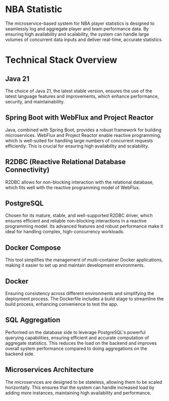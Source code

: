# NBA Statistic

The microservice-based system for NBA player statistics is designed to seamlessly log and aggregate player and team performance data. By ensuring high availability and scalability, the system can handle large volumes of concurrent data inputs and deliver real-time, accurate statistics.

# Technical Stack Overview

## Java 21
The choice of Java 21, the latest stable version, ensures the use of the latest language features and improvements, which enhance performance, security, and maintainability.

## Spring Boot with WebFlux and Project Reactor
Java, combined with Spring Boot, provides a robust framework for building microservices. WebFlux and Project Reactor enable reactive programming, which is well-suited for handling large numbers of concurrent requests efficiently. This is crucial for ensuring high availability and scalability.

## R2DBC (Reactive Relational Database Connectivity)
R2DBC allows for non-blocking interaction with the relational database, which fits well with the reactive programming model of WebFlux.

## PostgreSQL
Chosen for its mature, stable, and well-supported R2DBC driver, which ensures efficient and reliable non-blocking interactions in a reactive programming model. Its advanced features and robust performance make it ideal for handling complex, high-concurrency workloads.

## Docker Compose
This tool simplifies the management of multi-container Docker applications, making it easier to set up and maintain development environments.

## Docker
Ensuring consistency across different environments and simplifying the deployment process. The Dockerfile includes a build stage to streamline the build process, enhancing convenience to test the app.

## SQL Aggregation
Performed on the database side to leverage PostgreSQL's powerful querying capabilities, ensuring efficient and accurate computation of aggregate statistics. This reduces the load on the backend and improves overall system performance compared to doing aggregations on the backend side.

## Microservices Architecture
The microservices are designed to be stateless, allowing them to be scaled horizontally. This ensures that the system can handle increased load by adding more instances, maintaining high availability and performance.
